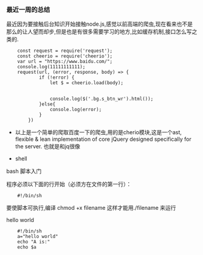 ### 最近一周的总结

最近因为要接触后台知识开始接触node.js,感觉以前高端的爬虫,现在看来也不是那么的让人望而却步,但是也是有很多需要学习的地方,比如缓存机制,接口怎么写之类的.

        const request = require('request');
        const cheerio = require('cheerio');
        var url = "https://www.baidu.com/";
        console.log(11111111111);
        request(url, (error, response, body) => {
                if (!error) {
                    let $ = cheerio.load(body);

                    
                    console.log($('.bg.s_btn_wr').html());
                }else{
                    console.log(error);
                }
            })

+ 以上是一个简单的爬取百度一下的爬虫,用的是cherio模块,这是一个ast, flexible & lean implementation of core jQuery designed specifically for the server. 也就是和jq很像



+ shell

bash 脚本入门

程序必须以下面的行开始（必须方在文件的第一行）：

        #!/bin/sh 

要使脚本可执行,编译 chmod +x filename 这样才能用./filename 来运行 

hello world

        #!/bin/sh
        a="hello world"
        echo "A is:"
        echo $a
